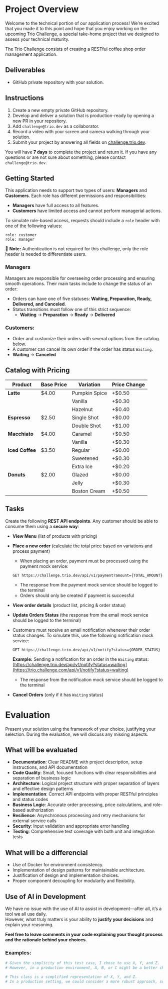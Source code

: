 # Project Overview

Welcome to the technical portion of our application process! We’re excited that you made it to this point and hope that you enjoy working on the upcoming Trio Challenge, a special take-home project that we designed to assess your technical maturity.

The Trio Challenge consists of creating a RESTful coffee shop order management application.

## Deliverables
- GitHub private repository with your solution.

## Instructions
1. Create a new empty private GitHub repository.
2. Develop and deliver a solution that is production-ready by opening a new PR in your repository.
3. Add `challenge@trio.dev` as a collaborator.
4. Record a video with your screen and camera walking through your solution.
5. Submit your project by answering all fields on [challenge.trio.dev](https://challenge.trio.dev).

You will have **7 days** to complete the project and return it. If you have any questions or are not sure about something, please contact `challenge@trio.dev`.

## Getting Started

This application needs to support two types of users: **Managers** and **Customers**. Each role has different permissions and responsibilities:

- **Managers** have full access to all features.
- **Customers** have limited access and cannot perform managerial actions.

To simulate role-based access, requests should include a `role` header with one of the following values:

```
role: customer
role: manager
```

🔹 **Note:** Authentication is not required for this challenge, only the role header is needed to differentiate users.


### **Managers**
Managers are responsible for overseeing order processing and ensuring smooth operations. Their main tasks include to change the status of an order:

- Orders can have one of five statuses: **Waiting, Preparation, Ready, Delivered, and Canceled**.
- Status transitions must follow one of this strict sequence:
  - **Waiting** → **Preparation** → **Ready** → **Delivered**

### Customers:
- Order and customize their orders with several options from the catalog below.
- A customer can cancel its own order if the order has status `Waiting`.
 - **Waiting** → **Canceled** 

## Catalog with Pricing

| Product        | Base Price | Variation       | Price Change |
|---------------|------------|----------------|--------------|
| **Latte**     | $4.00      | Pumpkin Spice  | +$0.50       |
|               |            | Vanilla        | +$0.30       |
|               |            | Hazelnut       | +$0.40       |
| **Espresso**  | $2.50      | Single Shot    | +$0.00       |
|               |            | Double Shot    | +$1.00       |
| **Macchiato** | $4.00      | Caramel        | +$0.50       |
|               |            | Vanilla        | +$0.30       |
| **Iced Coffee** | $3.50    | Regular        | +$0.00       |
|               |            | Sweetened      | +$0.30       |
|               |            | Extra Ice      | +$0.20       |
| **Donuts**     | $2.00      | Glazed         | +$0.00       |
|               |            | Jelly          | +$0.30       |
|               |            | Boston Cream   | +$0.50       |

## Tasks

Create the following **REST API endpoints**.
Any customer should be able to consume them using a **secure way**:

- **View Menu** (list of products with pricing)
- **Place a new order** (calculate the total price based on variations and process payment)
  - When placing an order, payment must be processed using the payment mock service:
  ```http
  GET https://challenge.trio.dev/api/v1/payment?amount={TOTAL_AMOUNT}
  ```
  - The response from the payment mock service should be logged to the terminal
  - Orders should only be created if payment is successful

- **View order details** (product list, pricing & order status)

- **Update Orders Status** (the response from the email mock service should be logged to the terminal)
- Customers must receive an email notification whenever their order status changes. To simulate this, use the following notification mock service:  

  ```http
  GET https://challenge.trio.dev/api/v1/notify?status={ORDER_STATUS}
  ```

  **Example:** Sending a notification for an order in the `Waiting` status:  
  [https://challenge.trio.dev/api/v1/notify?status=waiting](https://trio.challenge.com/api/v1/notify?status=waiting)  

  - The response from the notification mock service should be logged to the terminal

- **Cancel Orders** (only if it has `Waiting` status)

# Evaluation

Present your solution using the framework of your choice, justifying your selection. During the evaluation, we will discuss any missing aspects.

## What will be evaluated

- **Documentation**: Clear README with project description, setup instructions, and API documentation
- **Code Quality**: Small, focused functions with clear responsibilities and separation of business logic
- **Architecture**: Logical project structure with proper separation of layers and effective design patterns
- **Implementation**: Correct API endpoints with proper RESTful principles and status codes
- **Business Logic**: Accurate order processing, price calculations, and role-based authorization
- **Resilience**: Asynchronous processing and retry mechanisms for external service calls
- **Security**: Input validation and appropriate error handling
- **Testing**: Comprehensive test coverage with both unit and integration tests

## **What will be a differencial**

- Use of Docker for environment consistency.
- Implementation of design patterns for maintainable architecture.  
- Justification of design and implementation choices.  
- Proper component decoupling for modularity and flexibility.  

## **Use of AI in Development**  

We have no issue with the use of AI to assist in development—after all, it’s a tool we all use daily.  
However, what truly matters is your ability to **justify your decisions** and explain your reasoning.  

**Feel free to leave comments in your code explaining your thought process and the rationale behind your choices.**  

### **Examples:**  

```python
# Given the simplicity of this test case, I chose to use X, Y, and Z.  
# However, in a production environment, A, B, or C might be a better choice.  

# This class is a simplified representation of X, Y, and Z.  
# In a production setting, we could consider a more robust approach, such as A, B, or C. 
